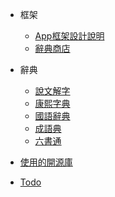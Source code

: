 
* 框架
    * [App框架設計說明](/app/app-framework/main.md)
    * [辭典商店](/app/app-framework/dict-store.md)
* 辭典
    * [說文解字](/app/dict/shuowenjiezi.md)
    * [康熙字典](/app/dict/kangxizidian.md)
    * [國語辭典](/app/dict/guoyucidian.md)
    * [成語典](/app/dict/chengyudian.md)
    * [六書通](/app/dict/liushutong.md)

* [使用的開源庫](/app/open-source.md)
* [Todo](/app/todo.md)
